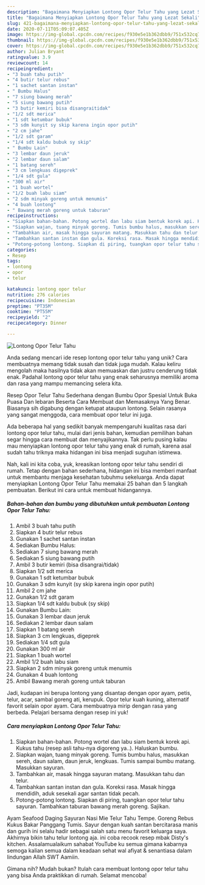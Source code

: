 ```yaml
---
description: "Bagaimana Menyiapkan Lontong Opor Telur Tahu yang Lezat Sekali"
title: "Bagaimana Menyiapkan Lontong Opor Telur Tahu yang Lezat Sekali"
slug: 421-bagaimana-menyiapkan-lontong-opor-telur-tahu-yang-lezat-sekali
date: 2020-07-11T05:09:07.405Z
image: https://img-global.cpcdn.com/recipes/f930e5e1b362dbb9/751x532cq70/lontong-opor-telur-tahu-foto-resep-utama.jpg
thumbnail: https://img-global.cpcdn.com/recipes/f930e5e1b362dbb9/751x532cq70/lontong-opor-telur-tahu-foto-resep-utama.jpg
cover: https://img-global.cpcdn.com/recipes/f930e5e1b362dbb9/751x532cq70/lontong-opor-telur-tahu-foto-resep-utama.jpg
author: Julian Bryant
ratingvalue: 3.9
reviewcount: 14
recipeingredient:
- "3 buah tahu putih"
- "4 butir telur rebus"
- "1 sachet santan instan"
- " Bumbu Halus"
- "7 siung bawang merah"
- "5 siung bawang putih"
- "3 butir kemiri bisa disangraitidak"
- "1/2 sdt merica"
- "1 sdt ketumbar bubuk"
- "3 sdm kunyit sy skip karena ingin opor putih"
- "2 cm jahe"
- "1/2 sdt garam"
- "1/4 sdt kaldu bubuk sy skip"
- " Bumbu Lain"
- "3 lembar daun jeruk"
- "2 lembar daun salam"
- "1 batang sereh"
- "3 cm lengkuas digeprek"
- "1/4 sdt gula"
- "300 ml air"
- "1 buah wortel"
- "1/2 buah labu siam"
- "2 sdm minyak goreng untuk menumis"
- "4 buah lontong"
- " Bawang merah goreng untuk taburan"
recipeinstructions:
- "Siapkan bahan-bahan. Potong wortel dan labu siam bentuk korek api. Kukus tahu (resep asli tahu-nya digoreng ya..). Haluskan bumbu."
- "Siapkan wajan, tuang minyak goreng. Tumis bumbu halus, masukkan sereh, daun salam, daun jeruk, lengkuas. Tumis sampai bumbu matang. Masukkan sayuran."
- "Tambahkan air, masak hingga sayuran matang. Masukkan tahu dan telur."
- "Tambahkan santan instan dan gula. Koreksi rasa. Masak hingga mendidih, aduk sesekali agar santan tidak pecah."
- "Potong-potong lontong. Siapkan di piring, tuangkan opor telur tahu sayuran. Tambahkan taburan bawang merah goreng. Sajikan."
categories:
- Resep
tags:
- lontong
- opor
- telur

katakunci: lontong opor telur 
nutrition: 276 calories
recipecuisine: Indonesian
preptime: "PT35M"
cooktime: "PT55M"
recipeyield: "2"
recipecategory: Dinner

---
```



![Lontong Opor Telur Tahu](https://img-global.cpcdn.com/recipes/f930e5e1b362dbb9/751x532cq70/lontong-opor-telur-tahu-foto-resep-utama.jpg)

Anda sedang mencari ide resep lontong opor telur tahu yang unik? Cara membuatnya memang tidak susah dan tidak juga mudah. Kalau keliru mengolah maka hasilnya tidak akan memuaskan dan justru cenderung tidak enak. Padahal lontong opor telur tahu yang enak seharusnya memiliki aroma dan rasa yang mampu memancing selera kita.

Resep Opor Telur Tahu Sederhana dengan Bumbu Opor Spesial Untuk Buka Puasa Dan lebaran Beserta Cara Membuat dan Memasaknya Yang Benar. Biasanya sih digabung dengan ketupat ataupun lontong. Selain rasanya yang sangat menggoda, cara membuat opor telur ini juga.

Ada beberapa hal yang sedikit banyak mempengaruhi kualitas rasa dari lontong opor telur tahu, mulai dari jenis bahan, kemudian pemilihan bahan segar hingga cara membuat dan menyajikannya. Tak perlu pusing kalau mau menyiapkan lontong opor telur tahu yang enak di rumah, karena asal sudah tahu triknya maka hidangan ini bisa menjadi suguhan istimewa.


Nah, kali ini kita coba, yuk, kreasikan lontong opor telur tahu sendiri di rumah. Tetap dengan bahan sederhana, hidangan ini bisa memberi manfaat untuk membantu menjaga kesehatan tubuhmu sekeluarga. Anda dapat menyiapkan Lontong Opor Telur Tahu memakai 25 bahan dan 5 langkah pembuatan. Berikut ini cara untuk membuat hidangannya.

<!--inarticleads1-->

##### Bahan-bahan dan bumbu yang dibutuhkan untuk pembuatan Lontong Opor Telur Tahu:

1. Ambil 3 buah tahu putih
1. Siapkan 4 butir telur rebus
1. Gunakan 1 sachet santan instan
1. Sediakan  Bumbu Halus:
1. Sediakan 7 siung bawang merah
1. Sediakan 5 siung bawang putih
1. Ambil 3 butir kemiri (bisa disangrai/tidak)
1. Siapkan 1/2 sdt merica
1. Gunakan 1 sdt ketumbar bubuk
1. Gunakan 3 sdm kunyit (sy skip karena ingin opor putih)
1. Ambil 2 cm jahe
1. Gunakan 1/2 sdt garam
1. Siapkan 1/4 sdt kaldu bubuk (sy skip)
1. Gunakan  Bumbu Lain:
1. Gunakan 3 lembar daun jeruk
1. Sediakan 2 lembar daun salam
1. Siapkan 1 batang sereh
1. Siapkan 3 cm lengkuas, digeprek
1. Sediakan 1/4 sdt gula
1. Gunakan 300 ml air
1. Siapkan 1 buah wortel
1. Ambil 1/2 buah labu siam
1. Siapkan 2 sdm minyak goreng untuk menumis
1. Gunakan 4 buah lontong
1. Ambil  Bawang merah goreng untuk taburan


Jadi, kudapan ini berupa lontong yang disantap dengan opor ayam, petis, telur, acar, sambal goreng ati, kerupuk. Opor telur kuah kuning, alternatif favorit selain opor ayam. Cara membuatnya mirip dengan rasa yang berbeda. Pelajari bersama dengan resep ini yuk! 

<!--inarticleads2-->

##### Cara menyiapkan Lontong Opor Telur Tahu:

1. Siapkan bahan-bahan. Potong wortel dan labu siam bentuk korek api. Kukus tahu (resep asli tahu-nya digoreng ya..). Haluskan bumbu.
1. Siapkan wajan, tuang minyak goreng. Tumis bumbu halus, masukkan sereh, daun salam, daun jeruk, lengkuas. Tumis sampai bumbu matang. Masukkan sayuran.
1. Tambahkan air, masak hingga sayuran matang. Masukkan tahu dan telur.
1. Tambahkan santan instan dan gula. Koreksi rasa. Masak hingga mendidih, aduk sesekali agar santan tidak pecah.
1. Potong-potong lontong. Siapkan di piring, tuangkan opor telur tahu sayuran. Tambahkan taburan bawang merah goreng. Sajikan.


Ayam Seafood Daging Sayuran Nasi Mie Telur Tahu Tempe. Goreng Rebus Kukus Bakar Panggang Tumis. Sayur dengan kuah santan bercitarasa manis dan gurih ini selalu hadir sebagai salah satu menu favorit keluarga saya. Akhirnya bikin tahu telur lontong aja. ini coba recook resep mbak Disty&#39;s kitchen. Assalamualaikum sahabat YouTube ku semua gimana kabarnya semoga kalian semua dalam keadaan sehat wal afiyat &amp; senantiasa dalam lindungan Allah SWT Aamiin. 

Gimana nih? Mudah bukan? Itulah cara membuat lontong opor telur tahu yang bisa Anda praktikkan di rumah. Selamat mencoba!

